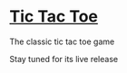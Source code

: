 # [Tic Tac Toe](https://benattali.com/tic-tac-toe/)
The classic tic tac toe game

Stay tuned for its live release
